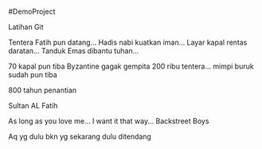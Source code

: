 #DemoProject

Latihan Git


Tentera Fatih pun datang...
Hadis nabi kuatkan iman...
Layar kapal rentas daratan...
Tanduk Emas dibantu tuhan...

70 kapal pun tiba
Byzantine gagak gempita
200 ribu tentera... 
mimpi buruk sudah pun tiba

800 tahun penantian

Sultan AL Fatih

As long as you love me...
I want it that way...
Backstreet Boys

Aq yg dulu bkn yg sekarang
dulu ditendang

